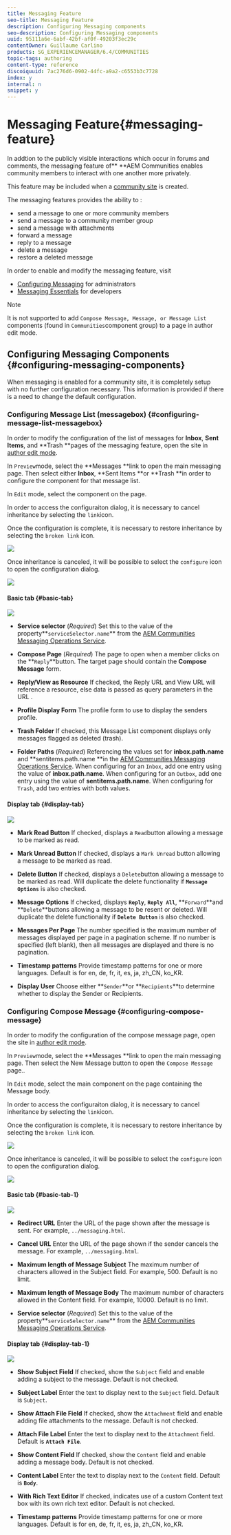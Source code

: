 ```yaml
---
title: Messaging Feature
seo-title: Messaging Feature
description: Configuring Messaging components
seo-description: Configuring Messaging components
uuid: 95111a6e-6abf-42bf-af0f-49203f3ec29c
contentOwner: Guillaume Carlino
products: SG_EXPERIENCEMANAGER/6.4/COMMUNITIES
topic-tags: authoring
content-type: reference
discoiquuid: 7ac276d6-0902-44fc-a9a2-c6553b3c7728
index: y
internal: n
snippet: y
---
```


# Messaging Feature{#messaging-feature}

In addtion to the publicly visible interactions which occur in forums and comments, the messaging feature of** **AEM Communities enables community members to interact with one another more privately.

This feature may be included when a [community site](../../communities/using/overview.md#communitiessites) is created.

The messaging features provides the ability to :

* send a message to one or more community members
* send a message to a community member group
* send a message with attachments
* forward a message
* reply to a message
* delete a message
* restore a deleted message

In order to enable and modify the messaging feature, visit

* [Configuring Messaging](../../communities/using/messaging.md) for administrators
* [Messaging Essentials](../../communities/using/essentials-messaging.md) for developers

>[!NOTE]
>
>It is not supported to add `Compose Message, Message, or Message List` components (found in `Communities`component group) to a page in author edit mode.

## Configuring Messaging Components {#configuring-messaging-components}

When messaging is enabled for a community site, it is completely setup with no further configuration necessary. This information is provided if there is a need to change the default configuration.

### Configuring Message List (messagebox) {#configuring-message-list-messagebox}

In order to modify the configuration of the list of messages for **Inbox**, **Sent Items**, and **Trash **pages of the messaging feature, open the site in [author edit mode](../../communities/using/sites-console.md#authoringsitecontent).

In `Preview`mode, select the **Messages **link to open the main messaging page. Then select either **Inbox**, **Sent Items **or **Trash **in order to configure the component for that message list.

In `Edit` mode, select the component on the page.

In order to access the configuraiton dialog, it is necessary to cancel inheritance by selecting the `link`icon.

Once the configuration is complete, it is necessary to restore inheritance by selecting the `broken link` icon.

![](assets/chlimage_1-408.png)

Once inheritance is canceled, it will be possible to select the `configure` icon to open the configuration dialog.

![](assets/chlimage_1-409.png)

#### Basic tab {#basic-tab}

![](assets/chlimage_1-410.png)

* **Service selector** 
  (*Required*) Set this to the value of the property**`serviceSelector.name`** from the [AEM Communities Messaging Operations Service](../../communities/using/messaging.md#messagingoperationsservice).

* **Compose Page** 
  (*Required*) The page to open when a member clicks on the **`Reply`**button. The target page should contain the **Compose Message** form.

* **Reply/View as Resource** 
  If checked, the Reply URL and View URL will reference a resource, else data is passed as query parameters in the URL .

* **Profile Display Form** 
  The profile form to use to display the senders profile.

* **Trash Folder** 
  If checked, this Message List component displays only messages flagged as deleted (trash).

* **Folder Paths** 
  (*Required*) Referencing the values set for **inbox.path.name** and **sentitems.path.name **in the [AEM Communities Messaging Operations Service](../../communities/using/messaging.md#messagingoperationsservice). When configuring for an `Inbox`, add one entry using the value of **inbox.path.name**. When configuring for an `Outbox`, add one entry using the value of **sentitems.path.name**. When configuring for `Trash`, add two entries with both values.

#### Display tab {#display-tab}

![](assets/chlimage_1-411.png)

* **Mark Read Button** 
  If checked, displays a `Read`button allowing a message to be marked as read.

* **Mark Unread Button** 
  If checked, displays a `Mark Unread` button allowing a message to be marked as read.

* **Delete Button** 
  If checked, displays a `Delete`button allowing a message to be marked as read. Will duplicate the delete functionality if **`Message Options`** is also checked.

* **Message Options** 
  If checked, displays **`Reply`**, **`Reply All`**, **`Forward`**and **`Delete`**buttons allowing a message to be resent or deleted. Will duplicate the delete functionality if **`Delete Button`** is also checked.

* **Messages Per Page** 
  The number specified is the maximum number of messages displayed per page in a pagination scheme. If no number is specified (left blank), then all messages are displayed and there is no pagination.

* **Timestamp patterns** 
  Provide timestamp patterns for one or more languages. Default is for en, de, fr, it, es, ja, zh_CN, ko_KR.

* **Display User** 
  Choose either **`Sender`**or **`Recipients`**to determine whether to display the Sender or Recipients.

### Configuring Compose Message {#configuring-compose-message}

In order to modify the configuration of the compose message page, open the site in [author edit mode](../../communities/using/sites-console.md#authoringsitecontent).

In `Preview`mode, select the **Messages **link to open the main messaging page. Then select the New Message button to open the `Compose Message` page..

In `Edit` mode, select the main component on the page containing the Message body.

In order to access the configuraiton dialog, it is necessary to cancel inheritance by selecting the `link`icon.

Once the configuration is complete, it is necessary to restore inheritance by selecting the `broken link` icon.

![](assets/chlimage_1-412.png)

Once inheritance is canceled, it will be possible to select the `configure` icon to open the configuration dialog.

![](assets/chlimage_1-413.png)

#### Basic tab {#basic-tab-1}

![](assets/chlimage_1-414.png)

* **Redirect URL** 
  Enter the URL of the page shown after the message is sent. For example, `../messaging.html`.

* **Cancel URL** 
  Enter the URL of the page shown if the sender cancels the message. For example, `../messaging.html`.

* **Maximum length of Message Subject** 
  The maximum number of characters allowed in the Subject field. For example, 500. Default is no limit.

* **Maximum length of Message Body** 
  The maximum number of characters allowed in the Content field. For example, 10000. Default is no limit.

* **Service selector** 
  (*Required*) Set this to the value of the property**`serviceSelector.name`** from the [AEM Communities Messaging Operations Service](../../communities/using/messaging.md#messagingoperationsservice).

#### Display tab {#display-tab-1}

![](assets/chlimage_1-415.png)

* **Show Subject Field** 
  If checked, show the `Subject` field and enable adding a subject to the message. Default is not checked.

* **Subject Label** 
  Enter the text to display next to the `Subject` field. Default is `Subject`.

* **Show Attach File Field** 
  If checked, show the `Attachment` field and enable adding file attachments to the message. Default is not checked.

* **Attach File Label** 
  Enter the text to display next to the `Attachment` field. Default is **`Attach File`**.

* **Show Content Field** 
  If checked, show the `Content` field and enable adding a message body. Default is not checked.

* **Content Label** 
  Enter the text to display next to the `Content` field. Default is **`Body`**.

* **With Rich Text Editor** 
  If checked, indicates use of a custom Content text box with its own rich text editor. Default is not checked.

* **Timestamp patterns** 
  Provide timestamp patterns for one or more languages. Default is for en, de, fr, it, es, ja, zh_CN, ko_KR.

